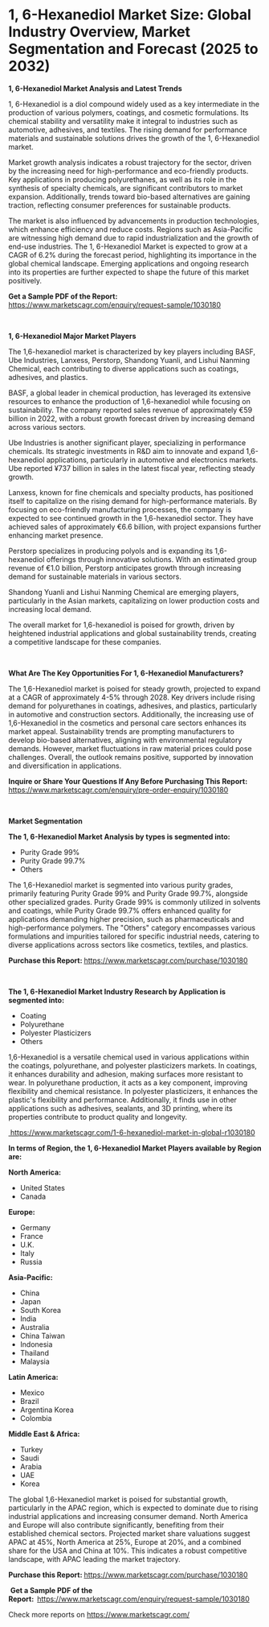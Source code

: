 <p><h1>1, 6-Hexanediol Market Size: Global Industry Overview, Market Segmentation and Forecast (2025 to 2032)</h1></p><p><strong>1, 6-Hexanediol Market Analysis and Latest Trends</strong></p>
<p><p>1, 6-Hexanediol is a diol compound widely used as a key intermediate in the production of various polymers, coatings, and cosmetic formulations. Its chemical stability and versatility make it integral to industries such as automotive, adhesives, and textiles. The rising demand for performance materials and sustainable solutions drives the growth of the 1, 6-Hexanediol market.</p><p>Market growth analysis indicates a robust trajectory for the sector, driven by the increasing need for high-performance and eco-friendly products. Key applications in producing polyurethanes, as well as its role in the synthesis of specialty chemicals, are significant contributors to market expansion. Additionally, trends toward bio-based alternatives are gaining traction, reflecting consumer preferences for sustainable products.</p><p>The market is also influenced by advancements in production technologies, which enhance efficiency and reduce costs. Regions such as Asia-Pacific are witnessing high demand due to rapid industrialization and the growth of end-use industries. The 1, 6-Hexanediol Market is expected to grow at a CAGR of 6.2% during the forecast period, highlighting its importance in the global chemical landscape. Emerging applications and ongoing research into its properties are further expected to shape the future of this market positively.</p></p>
<p><strong>Get a Sample PDF of the Report:&nbsp;</strong> <a href="https://www.marketscagr.com/enquiry/request-sample/1030180?utm_campaign=3092&utm_medium=2&utm_source=Github&utm_content=ia&utm_term=21032025&utm_id=1-6-hexanediol">https://www.marketscagr.com/enquiry/request-sample/1030180</a></p>
<p>&nbsp;</p>
<p><strong>1, 6-Hexanediol Major Market Players</strong></p>
<p><p>The 1,6-hexanediol market is characterized by key players including BASF, Ube Industries, Lanxess, Perstorp, Shandong Yuanli, and Lishui Nanming Chemical, each contributing to diverse applications such as coatings, adhesives, and plastics.</p><p>BASF, a global leader in chemical production, has leveraged its extensive resources to enhance the production of 1,6-hexanediol while focusing on sustainability. The company reported sales revenue of approximately €59 billion in 2022, with a robust growth forecast driven by increasing demand across various sectors.</p><p>Ube Industries is another significant player, specializing in performance chemicals. Its strategic investments in R&D aim to innovate and expand 1,6-hexanediol applications, particularly in automotive and electronics markets. Ube reported ¥737 billion in sales in the latest fiscal year, reflecting steady growth.</p><p>Lanxess, known for fine chemicals and specialty products, has positioned itself to capitalize on the rising demand for high-performance materials. By focusing on eco-friendly manufacturing processes, the company is expected to see continued growth in the 1,6-hexanediol sector. They have achieved sales of approximately €6.6 billion, with project expansions further enhancing market presence.</p><p>Perstorp specializes in producing polyols and is expanding its 1,6-hexanediol offerings through innovative solutions. With an estimated group revenue of €1.0 billion, Perstorp anticipates growth through increasing demand for sustainable materials in various sectors.</p><p>Shandong Yuanli and Lishui Nanming Chemical are emerging players, particularly in the Asian markets, capitalizing on lower production costs and increasing local demand.</p><p>The overall market for 1,6-hexanediol is poised for growth, driven by heightened industrial applications and global sustainability trends, creating a competitive landscape for these companies.</p></p>
<p>&nbsp;</p>
<p><strong>What Are The Key Opportunities For 1, 6-Hexanediol Manufacturers?</strong></p>
<p><p>The 1,6-Hexanediol market is poised for steady growth, projected to expand at a CAGR of approximately 4-5% through 2028. Key drivers include rising demand for polyurethanes in coatings, adhesives, and plastics, particularly in automotive and construction sectors. Additionally, the increasing use of 1,6-Hexanediol in the cosmetics and personal care sectors enhances its market appeal. Sustainability trends are prompting manufacturers to develop bio-based alternatives, aligning with environmental regulatory demands. However, market fluctuations in raw material prices could pose challenges. Overall, the outlook remains positive, supported by innovation and diversification in applications.</p></p>
<p><strong>Inquire or Share Your Questions If Any Before Purchasing This Report:</strong> <a href="https://www.marketscagr.com/enquiry/pre-order-enquiry/1030180?utm_campaign=3092&utm_medium=2&utm_source=Github&utm_content=ia&utm_term=21032025&utm_id=1-6-hexanediol">https://www.marketscagr.com/enquiry/pre-order-enquiry/1030180</a></p>
<p>&nbsp;</p>
<p><strong>Market Segmentation</strong></p>
<p><strong>The 1, 6-Hexanediol Market Analysis by types is segmented into:</strong></p>
<p><ul><li>Purity Grade 99%</li><li>Purity Grade 99.7%</li><li>Others</li></ul></p>
<p><p>The 1,6-Hexanediol market is segmented into various purity grades, primarily featuring Purity Grade 99% and Purity Grade 99.7%, alongside other specialized grades. Purity Grade 99% is commonly utilized in solvents and coatings, while Purity Grade 99.7% offers enhanced quality for applications demanding higher precision, such as pharmaceuticals and high-performance polymers. The "Others" category encompasses various formulations and impurities tailored for specific industrial needs, catering to diverse applications across sectors like cosmetics, textiles, and plastics.</p></p>
<p><strong>Purchase this Report:&nbsp;</strong><a href="https://www.marketscagr.com/purchase/1030180?utm_campaign=3092&utm_medium=2&utm_source=Github&utm_content=ia&utm_term=21032025&utm_id=1-6-hexanediol">https://www.marketscagr.com/purchase/1030180</a></p>
<p>&nbsp;</p>
<p><strong>The 1, 6-Hexanediol Market Industry Research by Application is segmented into:</strong></p>
<p><ul><li>Coating</li><li>Polyurethane</li><li>Polyester Plasticizers</li><li>Others</li></ul></p>
<p><p>1,6-Hexanediol is a versatile chemical used in various applications within the coatings, polyurethane, and polyester plasticizers markets. In coatings, it enhances durability and adhesion, making surfaces more resistant to wear. In polyurethane production, it acts as a key component, improving flexibility and chemical resistance. In polyester plasticizers, it enhances the plastic's flexibility and performance. Additionally, it finds use in other applications such as adhesives, sealants, and 3D printing, where its properties contribute to product quality and longevity.</p></p>
<p><a href="https://www.marketscagr.com/1-6-hexanediol-market-in-global-r1030180?utm_campaign=3092&utm_medium=2&utm_source=Github&utm_content=ia&utm_term=21032025&utm_id=1-6-hexanediol">&nbsp;https://www.marketscagr.com/1-6-hexanediol-market-in-global-r1030180</a></p>
<p><strong>In terms of Region, the 1, 6-Hexanediol Market Players available by Region are:</strong></p>
<p>
    <p> <strong> North America: </strong>
        <ul>
            <li>United States</li>
            <li>Canada</li>
        </ul>
        </p> 
    <p> <strong> Europe: </strong>
        <ul>
            <li>Germany</li>
            <li>France</li>
            <li>U.K.</li>
            <li>Italy</li>
            <li>Russia</li>
        </ul>
        </p> 
    <p> <strong> Asia-Pacific: </strong>
        <ul>
            <li>China</li>
            <li>Japan</li>
            <li>South Korea</li>
            <li>India</li>
            <li>Australia</li>
            <li>China Taiwan</li>
            <li>Indonesia</li>
            <li>Thailand</li>
            <li>Malaysia</li>
        </ul>
        </p> 
    <p> <strong> Latin America: </strong>
        <ul>
            <li>Mexico</li>
            <li>Brazil</li>
            <li>Argentina Korea</li>
            <li>Colombia</li>
        </ul>
        </p> 
    <p> <strong> Middle East & Africa: </strong>
        <ul>
            <li>Turkey</li>
            <li>Saudi</li>
            <li>Arabia</li>
            <li>UAE</li>
            <li>Korea</li>
        </ul>
    </p>
    </p>
<p><p>The global 1,6-Hexanediol market is poised for substantial growth, particularly in the APAC region, which is expected to dominate due to rising industrial applications and increasing consumer demand. North America and Europe will also contribute significantly, benefiting from their established chemical sectors. Projected market share valuations suggest APAC at 45%, North America at 25%, Europe at 20%, and a combined share for the USA and China at 10%. This indicates a robust competitive landscape, with APAC leading the market trajectory.</p></p>
<p><strong>Purchase this Report: </strong><a href="https://www.marketscagr.com/purchase/1030180?utm_campaign=3092&utm_medium=2&utm_source=Github&utm_content=ia&utm_term=21032025&utm_id=1-6-hexanediol">https://www.marketscagr.com/purchase/1030180</a></p>
<p>&nbsp;<strong>Get a Sample PDF of the Report:&nbsp;&nbsp;</strong><a href="https://www.marketscagr.com/enquiry/request-sample/1030180?utm_campaign=3092&utm_medium=2&utm_source=Github&utm_content=ia&utm_term=21032025&utm_id=1-6-hexanediol">https://www.marketscagr.com/enquiry/request-sample/1030180</a></p>
<p><strong></strong></p>
<p>Check more reports on <a href="https://www.marketscagr.com/?utm_campaign=3092&utm_medium=2&utm_source=Github&utm_content=ia&utm_term=21032025&utm_id=1-6-hexanediol">https://www.marketscagr.com/</a></p>